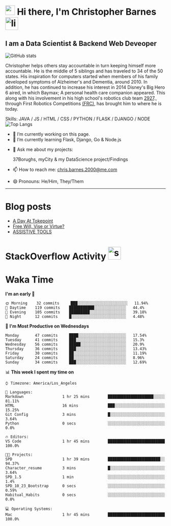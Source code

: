 # <img src="https://raw.githubusercontent.com/sidbelbase/sidbelbase/master/wave.gif" width="30px"> Hi there, I'm Christopher Barnes [<img src='https://cdn.jsdelivr.net/npm/simple-icons@3.0.1/icons/linkedin.svg' alt='linkedin' height='40'>](https://www.linkedin.com/in/chrisbarnes2000/)
<!-- [<img src='https://cdn.jsdelivr.net/npm/simple-icons@3.0.1/icons/instagram.svg' alt='instagram' height='40'>](https://www.instagram.com/dragon_dominant/)
[<img src='https://cdn.jsdelivr.net/npm/simple-icons@3.0.1/icons/twitter.svg' alt='twitter' height='40'>](https://twitter.com/Dragon_Dominant) -->

## I am a Data Scientist & Backend Web Deveoper

![GitHub stats](https://github-readme-stats.vercel.app/api?username=ChrisBarnes7404&show_icons=true&hide_title=true)

<!-- ![I am a Data Scientist](https://arturssmirnovs.github.io/github-profile-readme-generator/images/banner.png) -->

Christopher helps others stay accountable in turn keeping himself more accountable. He is the middle of 5 siblings and has traveled to 34 of the 50 states. His inspiration for computers started when members of his family developed symptoms of Alzheimer's and Dementia, around 2010. In addition, he has continued to increase his interest in 2014 Disney's Big Hero 6 aired, in which Baymax; A personal health care companion appeared. This along with his involvement in his high school's robotics club team [2927](https://frc-events.firstinspires.org/team/2927)., through First Robotics Competitions [(FRC)](https://www.firstinspires.org/robotics/frc), has brought him to where he is today.

Skills: JAVA / JS / HTML / CSS / PYTHON / FLASK / DJANGO / NODE
![Top Langs](https://github-readme-stats.vercel.app/api/top-langs/?username=ChrisBarnes7404&layout=compact)

- 🔭 I’m currently working on this page.
- 🌱 I’m currently learning Flask, Django, Go & Node.js
<!-- - 👯 I’m looking to collaborate on -  -->
<!-- - 🤔 I’m looking for help with -  -->
- 💬 Ask me about my projects:

    37Borughs, myCity & my DataScience project/Findings
- 📫 How to reach me: chris.barnes.2000@me.com
- 😄 Pronouns: He/Him, They/Them
<!-- - ⚡ Fun fact: -  -->

---

<!-- ![Profile views](https://gpvc.arturio.dev/ChrisBarnes7404) -->

# Blog posts
<!-- BLOG-POST-LIST:START -->
- [A Day At Tokepoint](https://medium.com/@christopher.barnes/a-day-at-tokepoint-f8e7b2aec53d?source=rss-1448bbd2ea82------2)
- [Free Will, Vise or Virtue?](https://medium.com/@christopher.barnes/free-will-vise-or-virtue-ca3b54a37d9?source=rss-1448bbd2ea82------2)
- [ASSISTIVE TOOLS](https://medium.com/@christopher.barnes/assistive-tools-5910f4623b15?source=rss-1448bbd2ea82------2)
<!-- BLOG-POST-LIST:END -->

# StackOverflow Activity [<img src='https://cdn.jsdelivr.net/npm/simple-icons@3.0.1/icons/stackoverflow.svg' alt='stackoverflow' height='40'>](https://stackoverflow.com/users/13986242)
<!-- STACKOVERFLOW:START -->
<!-- STACKOVERFLOW:END -->

# Waka Time
<!--START_SECTION:waka-->
**I'm an early 🐤** 

```text
🌞 Morning    32 commits     ███░░░░░░░░░░░░░░░░░░░░░░   11.94% 
🌆 Daytime    119 commits    ███████████░░░░░░░░░░░░░░   44.4% 
🌃 Evening    105 commits    █████████░░░░░░░░░░░░░░░░   39.18% 
🌙 Night      12 commits     █░░░░░░░░░░░░░░░░░░░░░░░░   4.48%

```
📅 **I'm Most Productive on Wednesdays** 

```text
Monday       47 commits     ████░░░░░░░░░░░░░░░░░░░░░   17.54% 
Tuesday      41 commits     ███░░░░░░░░░░░░░░░░░░░░░░   15.3% 
Wednesday    56 commits     █████░░░░░░░░░░░░░░░░░░░░   20.9% 
Thursday     36 commits     ███░░░░░░░░░░░░░░░░░░░░░░   13.43% 
Friday       30 commits     ██░░░░░░░░░░░░░░░░░░░░░░░   11.19% 
Saturday     24 commits     ██░░░░░░░░░░░░░░░░░░░░░░░   8.96% 
Sunday       34 commits     ███░░░░░░░░░░░░░░░░░░░░░░   12.69%

```


📊 **This week I spent my time on** 

```text
⌚︎ Timezone: America/Los_Angeles

💬 Languages: 
Markdown                 1 hr 25 mins        ████████████████████░░░░░   81.11% 
HTML                     16 mins             ███░░░░░░░░░░░░░░░░░░░░░░   15.25% 
Git Config               3 mins              █░░░░░░░░░░░░░░░░░░░░░░░░   3.64% 
Python                   0 secs              ░░░░░░░░░░░░░░░░░░░░░░░░░   0.0%

🔥 Editors: 
VS Code                  1 hr 45 mins        █████████████████████████   100.0%

🐱‍💻 Projects: 
SPD                      1 hr 39 mins        ███████████████████████░░   94.37% 
Character_resume         3 mins              █░░░░░░░░░░░░░░░░░░░░░░░░   3.64% 
SPD_1.5                  1 min               ░░░░░░░░░░░░░░░░░░░░░░░░░   1.4% 
SPD_10_23_Bootstrap      0 secs              ░░░░░░░░░░░░░░░░░░░░░░░░░   0.59% 
Habitual_Habits          0 secs              ░░░░░░░░░░░░░░░░░░░░░░░░░   0.0%

💻 Operating Systems: 
Mac                      1 hr 45 mins        █████████████████████████   100.0%

```


<!--END_SECTION:waka-->

<!-- ### Readme inspiration from

[<img align="left" src="https://github-readme-stats.vercel.app/api/pin/?username=arturssmirnovs&repo=github-profile-readme-generator" />
](https://github.com/arturssmirnovs/github-profile-readme-generator)

[<img src="https://github-readme-stats.vercel.app/api/pin/?username=anuraghazra&repo=github-readme-stats" />
](https://github.com/anuraghazra/github-readme-stats)

<br>

[<img align="left" src="https://github-readme-stats.vercel.app/api/pin/?username=gautamkrishnar&repo=blog-post-workflow" />
](https://github.com/gautamkrishnar/blog-post-workflow)

[<img src="https://github-readme-stats.vercel.app/api/pin/?username=anmol098&repo=waka-readme-stats" />
](https://github.com/anmol098/waka-readme-stats)

<br>

[<img align="left" src="https://github-readme-stats.vercel.app/api/pin/?username=avinal&repo=Profile-Readme-WakaTime" />
](https://github.com/avinal/Profile-Readme-WakaTime)

-->

